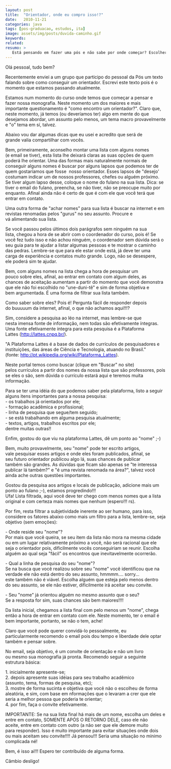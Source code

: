 ```yaml
---
layout: post
title:  "Orientador, onde eu compro isso!?"
date:   2010-11-21
categories: java
tags: [pos-graduacao, estudos, ita]
image: assets/img/posts/duvida-caminho.gif
keywords:
related:
resumo: >
   Está pensando em fazer uma pós e não sabe por onde começar? Escolher bem e entrar em contato com seu futuro orientador pode ser um bom começo. Veja neste post como não errar na hora de escolher a pessoa que vai te acompanhar por pelo menos dois anos nesta tragetória.
---
```

<p>Olá pessoal, tudo bem?</p>
<p>Recentemente enviei a um grupo que participo do pessoal da Pós um texto falando sobre como conseguir um orientador. Escrevi este texto pois é o momento que estamos passando atualmente.</p>
<p>Estamos num momento do curso onde temos que começar a pensar e fazer nossa monografia. Neste momento um dos maiores e mais importante questionamento é "como encontro um orientador?". Claro que, neste momento, já temos (ou deveríamos ter) algo em mente do que desejamos abordar, um assunto pelo menos, um tema macro provavelmente e "o" tema em sí, talvez.</p>
<p>Abaixo vou dar algumas dicas que eu usei e acredito que será de grande valia compartilhar com vocês.</p>
<p>Bem, primeiramente, aconselho montar uma lista com alguns nomes (e email se tiver), esta lista lhe deixará claras as suas opções de quem poderá lhe orientar. Uma das formas mais naturalmente normais de conseguir alguns nomes é buscar por alguns lapsos que podemos ter de quem gostaríamos que fosse  nosso orientador. Esses lapsos de "desejo' costumam indicar um de nossos professores, chefes ou alguém próximo. Se tiver algum lapso desse, coloque o nome do fulano na sua lista. Dica: se tiver o email do fulano, preencha, se não tiver, não se preocupe muito por enquanto. Afinal ainda não é certo de que é com ele que você terá que entrar em contato.</p>
<p>Uma outra forma de "achar nomes" para sua lista é buscar na internet e em revistas renomadas pelos "gurus" no seu assunto. Procure e vá alimentando sua lista.</p>
<p>Se você passou pelos últimos dois parágrafos sem ninguém na sua lista, chegou a hora de se abrir com o coordenador do curso, pois é! Se você fez tudo isso e não achou ninguém, o coordenador sem dúvida será o seu guia para te ajudar a listar algumas pessoas e te mostrar o caminho das pedras. Lembre-se que para ele estar onde está, já deve ter uma carga de experiência e contatos muito grande. Logo, não se desespere, ele poderá sim te ajudar.</p>
<p>Bem, com alguns nomes na lista chega a hora de pesquisar um pouco sobre eles, afinal, ao entrar em contato com algum deles, as chances de aceitação aumentam a partir do momento que você demonstra que ele não foi escolhido no "une-duni-tê" e sim de forma objetiva e bem argumentada. É uma forma de filtrar sua lista também.</p>
<p>Como saber sobre eles? Pois é! Pergunta fácil de responder depois do buuuuum da internet, afinal, o que não achamos aqui!!!?</p>
<p>Sim, considere a pesquisa ao léo na internet, mas lembre-se que nesta imensa fonte de informação, nem todas são efetivamente íntegras. Uma fonte efetivamente íntegra para esta pesquisa é a Plataforma Lattes (<a style="color: #0000cc;" rel="nofollow" href="http://www.google.com/url?sa=D&amp;q=http://lattes.cnpq.br/&amp;usg=AFQjCNFG7bLzQqoUyztu0Bg28x6xyoK0ug" target="_blank">http://lattes.cnpq.br/</a>).</p>
<p>"A Plataforma Lattes é a base de dados de currículos de pesquisadores e instituições, das áreas de Ciência e Tecnologia, atuando no Brasil." (fonte: <a style="color: #0000cc;" rel="nofollow" href="http://www.google.com/url?sa=D&amp;q=http://pt.wikipedia.org/wiki/Plataforma_Lattes&amp;usg=AFQjCNHryUFhpVhSOhafiFJAuCttPeRWig" target="_blank">http://pt.wikipedia.org/wiki/Plataforma_Lattes</a>).</p>
<p>Neste portal temos como buscar (clique em "Buscar" no site) pelos currículos a partir dos nomes da nossa lista que são professores, pois se eles o são, sem dúvida o currículo estará aqui e teremos muita informação.</p>
<p>Para se ter uma idéia do que podemos saber pela plataforma, listo a seguir alguns itens importantes para a nossa pesquisa:<br />
- os trabalhos já orientados por ele;<br />
- formação acadêmica e profissional;<br />
- linha de pesquisa que segue/tem seguido;<br />
- se está trabalhando em alguma pesquisa atualmente;<br />
- textos, artigos, trabalhos escritos por ele;<br />
dentre muitas outras!!</p>
<p>Enfim, gostou do que viu na plataforma Lattes, dê um ponto ao "nome" ;-)</p>
<p>Bem, muito provavelmente, seu "nome" pode ter escrito artigos, vale pesquisar esses artigos e onde eles foram publicados, afinal, se seu futuro orientador publicou algo lá, suas chances de publicar também são grandes. As dúvidas que ficam são apenas se "te interessa publicar lá também?" e "é uma revista renomada na área?", talvez você ainda ache outras questões importantes.</p>
<p>Gostou da pesquisa aos artigos e locais de publicação, adicione mais um ponto ao fulano ;-), estamos progredindo!!!<br />
Ufa! Lista filtrada, aqui você deve ter chego com menos nomes que a lista original e com certeza mais nomes que nenhum (espero!!! rs).</p>
<p>Por fim, resta filtrar a subjetividade inerente ao ser humano, para isso, considere os fatores abaixo como mais um filtro para a lista, lembre-se, seja objetivo (sem emoções):</p>
<p>- Onde reside seu "nome"?<br />
Por mais que você queira, se seu item da lista não mora na mesma cidade ou em um lugar relativamente próximo a você, não será racional que ele seja o orientador pois, dificilmente vocês conseguiriam se reunir. Escolha alguém ao qual seja "fácil" os encontros que inevitavelmente ocorrerão.</p>
<p>- Qual a linha de pesquisa do seu "nome"?<br />
Se na busca que você realizou sobre seu "nome" você identificou que na verdade ele não está dentro do seu assunto, hmmmm.... sorry... este também não é viável. Escolha alguém que esteja pelo menos dentro do seu assunto, se ele não estiver, dificilmente irá aceitar seu convite.</p>
<p>- Seu "nome" já orientou alguém no mesmo assunto que o seu?<br />
Se a resposta for sim, suas chances são bem maiores!!!!</p>
<p>Da lista inicial, chegamos a lista final com pelo menos um "nome", chega então a hora de entrar em contato com ele. Neste momento, ter o email é bem importante, portanto, se não o tem, ache!</p>
<p>Claro que você pode querer convidá-lo pessoalmente, eu particularmente recomendo o email pois dou tempo e liberdade dele optar também e pensar sobre.</p>
<p>No email, seja objetivo, é um convite de orientação e não um livro ou mesmo sua monografia já pronta. Recomendo seguir a seguinte estrutura básica:</p>
<p>1. inicialmente apresente-se;<br />
2. depois apresente suas idéias para seu trabalho acadêmico (assunto, tema, formas de pesquisa, etc);<br />
3. mostre de forma sucinta e objetiva que você não o escolheu de forma aleatória, e sim, com base em nformações que o levaram a crer que ele seria a melhor pessoa que poderia te orientar;<br />
4. por fim, faça o convite efetivamente.</p>
<p>IMPORTANTE: Se na sua lista final há mais de um nome, escolha um deles e entre em contato, SOMENTE APÓS O RETORNO DELE, caso ele não aceite, entre em contato com outro (a não ser que ele demore muito para responder). Isso é muito importante para evitar situações onde dois ou mais aceitam seu convite!!!! Já pensou!!! Seria uma situação no mínimo complicada né!</p>
<p>Bem, é isso ai!!! Espero ter contribuído de alguma forma.</p>
<p>Câmbio desligo!</p>
